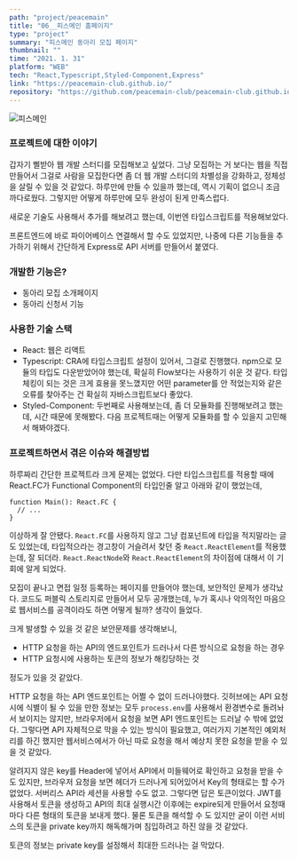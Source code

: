 ```yaml
---
path: "project/peacemain"
title: "06__피스메인 홈페이지"
type: "project"
summary: "피스메인 동아리 모집 페이지"
thumbnail: ""
time: "2021. 1. 31"
platform: "WEB"
tech: "React,Typescript,Styled-Component,Express"
link: "https://peacemain-club.github.io/"
repository: "https://github.com/peacemain-club/peacemain-club.github.io"
---
```

![피스메인](https://drive.google.com/uc?export=download&id=1Js4LlgVg3UEZUJdK-P57ef2RfyV0K69b)

### 프로젝트에 대한 이야기
갑자기 삘받아 웹 개발 스터디를 모집해보고 싶었다. 그냥 모집하는 거 보다는 웹을 직접 만들어서 그걸로 사람을 모집한다면 좀 더 웹 개발 스터디의 차별성을 강화하고, 정체성을 살릴 수 있을 것 같았다.
하루만에 만들 수 있을까 했는데, 역시 기획이 없으니 조금 까다로웠다. 그렇지만 어떻게 하루만에 모두 완성이 된게 만족스럽다.

새로운 기술도 사용해서 추가를 해보려고 했는데, 이번엔 타입스크립트를 적용해보았다.

프론트엔드에 바로 파이어베이스 연결해서 할 수도 있었지만, 나중에 다른 기능들을 추가하기 위해서 간단하게 Express로 API 서버를 만들어서 붙였다.

### 개발한 기능은?
* 동아리 모집 소개페이지
* 동아리 신청서 기능

### 사용한 기술 스택
* React: 웹은 리액트
* Typescript: CRA에 타입스크립트 설정이 있어서, 그걸로 진행했다. npm으로 모듈의 타입도 다운받았어야 했는데, 확실히 Flow보다는 사용하기 쉬운 것 같다. 타입 체킹이 되는 것은 크게 효용을 못느꼈지만 어떤 parameter를 안 적었는지와 같은 오류를 찾아주는 건 확실히 자바스크립트보다 좋았다.
* Styled-Component: 두번째로 사용해보는데, 좀 더 모듈화를 진행해보려고 했는데, 시간 때문에 못해봤다. 다음 프로젝트때는 어떻게 모듈화를 할 수 있을지 고민해서 해봐야겠다.

### 프로젝트하면서 겪은 이슈와 해결방법
하루짜리 간단한 프로젝트라 크게 문제는 없었다. 다만 타입스크립트를 적용할 때에 React.FC가 Functional Component의 타입인줄 알고 아래와 같이 했었는데,
```tsx
function Main(): React.FC {
  // ...
}

```
이상하게 잘 안됐다. `React.FC`를 사용하지 않고 그냥 컴포넌트에 타입을 적지말라는 글도 있었는데, 타입적으라는 경고창이 거슬려서 찾던 중 `React.ReactElement`를 적용했는데, 잘 되더라.
`React.ReactNode`와 `React.ReactElement`의 차이점에 대해서 이 기회에 알게 되었다.

모집이 끝나고 면접 일정 등록하는 페이지를 만들어야 했는데, 보안적인 문제가 생각났다. 코드도 퍼블릭 스토리지로 만들어서 모두 공개했는데, 누가 혹시나 악의적인 마음으로 웹서비스를 공격이라도 하면 어떻게 될까? 생각이 들었다.

크게 발생할 수 있을 것 같은 보안문제를 생각해보니,

* HTTP 요청을 하는 API의 엔드포인트가 드러나서 다른 방식으로 요청을 하는 경우
* HTTP 요청시에 사용하는 토큰의 정보가 해킹당하는 것

정도가 있을 것 같았다.

HTTP 요청을 하는 API 엔드포인트는 어쩔 수 없이 드러나야했다. 깃허브에는 API 요청시에 식별이 될 수 있을 만한 정보는 모두 `process.env`를 사용해서 환경변수로 돌려놔서 보이지는 않지만, 브라우저에서 요청을 보면 API 엔드포인트는 드러날 수 밖에 없었다. 그렇다면 API 자체적으로 막을 수 있는 방식이 필요했고, 여러가지 기본적인 예외처리를 하긴 했지만 웹서비스에서가 아닌 따로 요청을 해서 예상치 못한 요청을 받을 수 있을 것 같았다.

알려지지 않은 key를 Header에 넣어서 API에서 미들웨어로 확인하고 요청을 받을 수도 있지만, 브라우저 요청을 보면 헤더가 드러나게 되어있어서 Key의 형태로는 할 수가 없었다. 서버리스 API라 세션을 사용할 수도 없고. 그렇다면 답은 토큰이었다. JWT를 사용해서 토큰을 생성하고 API의 최대 실행시간 이후에는 expire되게 만들어서 요청때 마다 다른 형태의 토큰을 보내게 했다. 물론 토큰을 해석할 수 도 있지만 굳이 이런 서비스의 토큰을 private key까지 해독해가며 침입하려고 하진 않을 것 같았다.

토큰의 정보는 private key를 설정해서 최대한 드러나는 걸 막았다.

